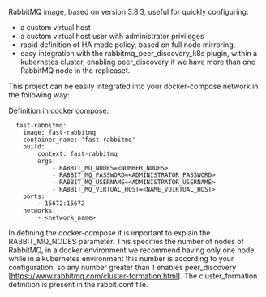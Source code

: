 RabbitMQ image, based on version 3.8.3, useful for quickly configuring:
- a custom virtual host
- a custom virtual host user with administrator privileges
- rapid definition of HA mode policy, based on full node mirroring.
- easy integration with the rabbitmq_peer_discovery_k8s plugin, within a kubernetes cluster, enabling peer_discovery if we have more than one RabbitMQ node in the replicaset.

This project can be easily integrated into your docker-compose network in the following way:


Definition in docker compose:

	  fast-rabbitmq:
		image: fast-rabbitmq
		container_name: 'fast-rabbitmq'
		build:
			context: fast-rabbitmq
			args:
				- RABBIT_MQ_NODES=<NUMBER_NODES>
				- RABBIT_MQ_PASSWORD=<ADMINISTRATOR_PASSWORD>
				- RABBIT_MQ_USERNAME=<ADMINISTRATOR_USERNAME>
				- RABBIT_MQ_VIRTUAL_HOST=<NAME_VUIRTUAL_HOST>
		ports:
			- 15672:15672
		networks:
			- <network_name>
				
In defining the docker-compose it is important to explain the RABBIT_MQ_NODES parameter. This specifies the number of nodes of RabbitMQ, in a docker environment we recommend having only one node, while in a kubernetes environment this number is according to your configuration, so any number greater than 1 enables peer_discovery [https://www.rabbitmq.com/cluster-formation.html]. The cluster_formation definition is present in the rabbit.conf file.
